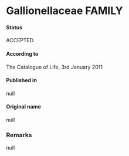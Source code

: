 Gallionellaceae FAMILY
=======

#### Status
ACCEPTED

#### According to
The Catalogue of Life, 3rd January 2011

#### Published in
null

#### Original name
null

### Remarks
null
